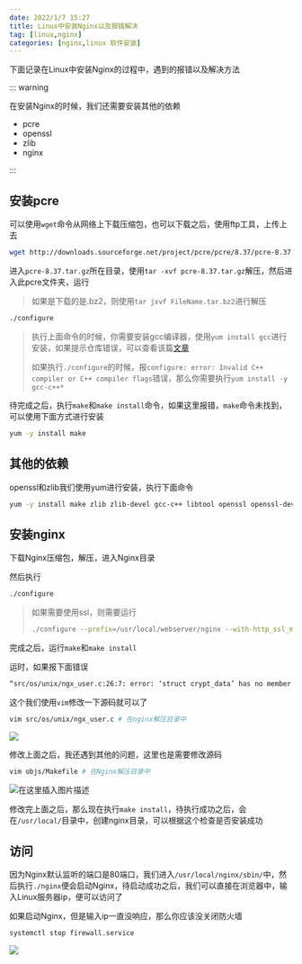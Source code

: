 ```yaml
---
date: 2022/1/7 15:27
title: Linux中安装Nginx以及报错解决
tag: [linux,nginx]
categories: [nginx,linux 软件安装]
---
```


下面记录在Linux中安装Nginx的过程中，遇到的报错以及解决方法



::: warning

在安装Nginx的时候，我们还需要安装其他的依赖

- pcre
- openssl
- zlib
- nginx

:::



## 安装pcre

可以使用`wget`命令从网络上下载压缩包，也可以下载之后，使用ftp工具，上传上去

```sh
wget http://downloads.sourceforge.net/project/pcre/pcre/8.37/pcre-8.37.tar.gz
```



进入`pcre-8.37.tar.gz`所在目录，使用`tar -xvf pcre-8.37.tar.gz`解压，然后进入此pcre文件夹，运行

> 如果是下载的是.bz2，则使用`tar jxvf FileName.tar.bz2`进行解压

```sh
./configure
```

> 执行上面命令的时候，你需要安装gcc编译器，使用`yum install gcc`进行安装，如果提示仓库错误，可以查看该篇[文章](https://blog.csdn.net/xiaocao_debug/article/details/122807870)
>
> 如果执行`./configure`的时候，报`configure: error: Invalid C++ compiler or C++ compiler flags`错误，那么你需要执行`yum install -y gcc-c++*`

待完成之后，执行`make`和`make install`命令，如果这里报错，`make`命令未找到，可以使用下面方式进行安装

```sh
yum -y install make
```





## 其他的依赖

openssl和zlib我们使用yum进行安装，执行下面命令

```sh
yum -y install make zlib zlib-devel gcc-c++ libtool openssl openssl-devel
```







## 安装nginx

下载Nginx压缩包，解压，进入Nginx目录

然后执行

```sh
./configure
```

> 如果需要使用ssl，则需要运行
>
> ```sh
> ./configure --prefix=/usr/local/webserver/nginx --with-http_ssl_module
> ```

完成之后，运行`make`和`make install`

运时，如果报下面错误

```sh
“src/os/unix/ngx_user.c:26:7: error: ‘struct crypt_data’ has no member named ‘current_salt’
```

这个我们使用`vim`修改一下源码就可以了

```sh
vim src/os/unix/ngx_user.c # 在nginx解压目录中
```

![](https://picture.xcye.xyz/image-20220107153802986.png)

修改上面之后，我还遇到其他的问题，这里也是需要修改源码

```sh
vim objs/Makefile # 在Nginx解压目录中
```

![在这里插入图片描述](https://ooszy.cco.vin/img/blog-note/2020070701221618.png)



修改完上面之后，那么现在执行`make install`，待执行成功之后，会在`/usr/local/`目录中，创建nginx目录，可以根据这个检查是否安装成功



## 访问

因为Nginx默认监听的端口是80端口，我们进入`/usr/local/nginx/sbin/`中，然后执行`./nginx`便会启动Nginx，待启动成功之后，我们可以直接在浏览器中，输入Linux服务器ip，便可以访问了



如果启动Nginx，但是输入ip一直没响应，那么你应该没关闭防火墙

```sh
systemctl stop firewall.service
```

![](https://picture.xcye.xyz/image-20220107154828494.png)
